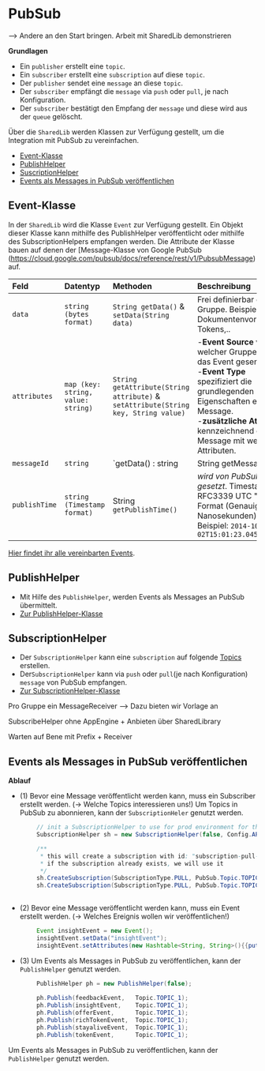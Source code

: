 # PubSub

--> Andere an den Start bringen. Arbeit mit SharedLib demonstrieren

**Grundlagen**
- Ein `publisher` erstellt eine `topic`.
- Ein `subscriber` erstellt eine `subscription` auf diese `topic`.
- Der `publisher` sendet eine `message` an diese `topic`.
- Der `subscriber` empfängt die `message` via `push` oder `pull`, je nach Konfiguration.
- Der `subscriber` bestätigt den Empfang der `message` und diese wird aus der `queue` gelöscht.

Über die `SharedLib` werden Klassen zur Verfügung gestellt, um die Integration mit PubSub zu vereinfachen.

* [Event-Klasse](#event-klasse)
* [PublishHelper](#publishhelper)
* [SuscriptionHelper](#subscriptionhelper)
* [Events als Messages in PubSub veröffentlichen](#eventsalsmessagesinpubsubveröffentlichen)


## Event-Klasse
In der `SharedLib` wird die Klasse `Event` zur Verfügung gestellt. Ein Objekt dieser Klasse kann mithilfe des PublishHelper veröffentlicht oder mithilfe des SubscriptionHelpers empfangen werden. Die Attribute der Klasse bauen auf denen der [Message-Klasse von Google PubSub (https://cloud.google.com/pubsub/docs/reference/rest/v1/PubsubMessage) auf. 

| Feld  | Datentyp | Methoden | Beschreibung |
| :------ | :------ | :------ | :------ |
| `data` | `string (bytes format)` | `String getData()` & `setData(String data)` | Frei definierbar durch Gruppe. Beispiele: Dokumentenvorschläge, Tokens,..|
| `attributes` | `map (key: string, value: string)` | `String getAttribute(String attribute)` & `setAttribute(String key, String value)` | -**Event Source** von welcher Gruppe wird das Event gesendet. <br /> -**Event Type** spezifiziert die grundlegenden Eigenschaften einer Message. <br /> -**zusätzliche Attribute** kennzeichnend die Message mit weiteren Attributen.<br />|
| `messageId` | `string` | `getData() : string | String getMessageId()` | *wird von PubSub gesetzt* |
| `publishTime` | `string (Timestamp format)` | String `getPublishTime()` | *wird von PubSub gesetzt*. Timestamp im RFC3339 UTC "Zulu" Format (Genauigkeit in Nanosekunden). Beispiel: `2014-10-02T15:01:23.045123456Z` |

[Hier findet ihr alle vereinbarten Events](https://github.com/Purii/hdm-wim-devlab/blob/master/docs/Events.md).

## PublishHelper 

* Mit Hilfe des `PublishHelper`, werden Events als Messages an PubSub übermittelt. 
* [Zur PublishHelper-Klasse](https://github.com/Purii/hdm-wim-devlab/blob/master/SharedLib/src/main/java/de/hdm/wim/sharedLib/pubsub/helper/PublishHelper.java)

## SubscriptionHelper

* Der `SubscriptionHelper` kann eine `subscription` auf folgende [Topics](https://github.com/Purii/hdm-wim-devlab/blob/master/docs/Topics.md) erstellen.
* Der`SubscriptionHelper` kann via `push` oder `pull`(je nach Konfiguration) `message` von PubSub empfangen. 
* [Zur SubscriptionHelper-Klasse](https://github.com/Purii/hdm-wim-devlab/blob/master/SharedLib/src/main/java/de/hdm/wim/sharedLib/pubsub/helper/SubscriptionHelper.java)


Pro Gruppe ein MessageReceiver --> Dazu bieten wir Vorlage an

SubscribeHelper ohne AppEngine + Anbieten über SharedLibrary

Warten auf Bene mit Prefix + Receiver

## Events als Messages in PubSub veröffentlichen

**Ablauf**

- (1) Bevor eine Message veröffentlicht werden kann, muss ein Subscriber erstellt werden. (-> Welche Topics interessieren uns!)
Um Topics in PubSub zu abonnieren, kann der `SubscriptionHeler` genutzt werden.


```java
		// init a SubscriptionHelper to use for prod environment for the given project
		SubscriptionHelper sh = new SubscriptionHelper(false, Config.APP_ID);

		/**
		 * this will create a subscription with id: "subscription-pull-topic-1-test1"
		 * if the subscription already exists, we will use it
		 */
		sh.CreateSubscription(SubscriptionType.PULL, PubSub.Topic.TOPIC_1, "test1");
		sh.CreateSubscription(SubscriptionType.PULL, PubSub.Topic.TOPIC_1, "test2");
        
  ```
- (2) Bevor eine Message veröffentlicht werden kann, muss ein Event erstellt werden. (-> Welches Ereignis wollen wir veröffentlichen!) 

```java
        Event insightEvent = new Event();
		insightEvent.setData("insightEvent");
		insightEvent.setAttributes(new Hashtable<String, String>(){{put(AttributeKey.EVENT_TYPE, EventType.INSIGHT);}});

```
- (3) Um Events als Messages in PubSub zu veröffentlichen, kann der `PublishHelper` genutzt werden.

```java
		PublishHelper ph = new PublishHelper(false);
        
        ph.Publish(feedbackEvent, 	Topic.TOPIC_1);
		ph.Publish(insightEvent, 	Topic.TOPIC_1);
		ph.Publish(offerEvent, 		Topic.TOPIC_1);
		ph.Publish(richTokenEvent, 	Topic.TOPIC_1);
		ph.Publish(stayaliveEvent, 	Topic.TOPIC_1);
		ph.Publish(tokenEvent, 		Topic.TOPIC_1);
```

Um Events als Messages in PubSub zu veröffentlichen, kann der `PublishHelper` genutzt werden.

